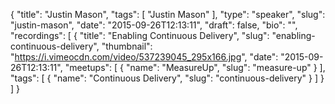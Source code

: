 {
  "title": "Justin Mason",
  "tags": [
    "Justin Mason"
  ],
  "type": "speaker",
  "slug": "justin-mason",
  "date": "2015-09-26T12:13:11",
  "draft": false,
  "bio": "",
  "recordings": [
    {
      "title": "Enabling Continuous Delivery",
      "slug": "enabling-continuous-delivery",
      "thumbnail": "https://i.vimeocdn.com/video/537239045_295x166.jpg",
      "date": "2015-09-26T12:13:11",
      "meetups": [
        {
          "name": "MeasureUp",
          "slug": "measure-up"
        }
      ],
      "tags": [
        {
          "name": "Continuous Delivery",
          "slug": "continuous-delivery"
        }
      ]
    }
  ]
}